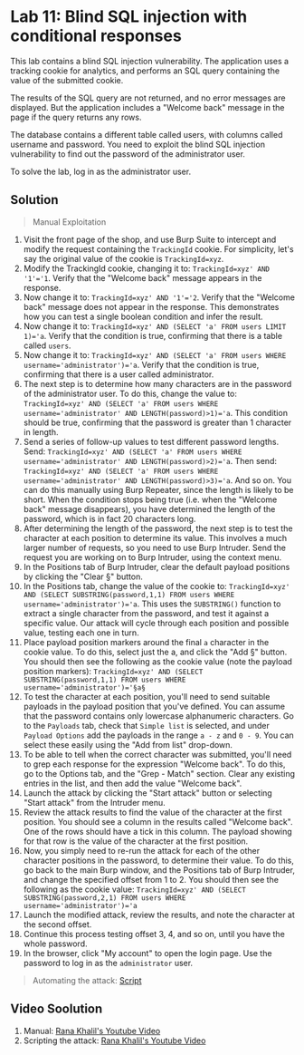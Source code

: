 # Lab 11: Blind SQL injection with conditional responses

This lab contains a blind SQL injection vulnerability. The application uses a tracking cookie for analytics, and performs an SQL query containing the value of the submitted cookie.

The results of the SQL query are not returned, and no error messages are displayed. But the application includes a "Welcome back" message in the page if the query returns any rows.

The database contains a different table called users, with columns called username and password. You need to exploit the blind SQL injection vulnerability to find out the password of the administrator user.

To solve the lab, log in as the administrator user.

## Solution
> Manual Exploitation
1. Visit the front page of the shop, and use Burp Suite to intercept and modify the request containing the `TrackingId` cookie. For simplicity, let's say the original value of the cookie is `TrackingId=xyz`.
2. Modify the TrackingId cookie, changing it to: `TrackingId=xyz' AND '1'='1`. Verify that the "Welcome back" message appears in the response.
3. Now change it to: `TrackingId=xyz' AND '1'='2`. Verify that the "Welcome back" message does not appear in the response. This demonstrates how you can test a single boolean condition and infer the result.
4. Now change it to: `TrackingId=xyz' AND (SELECT 'a' FROM users LIMIT 1)='a`. Verify that the condition is true, confirming that there is a table called `users`.
5. Now change it to: `TrackingId=xyz' AND (SELECT 'a' FROM users WHERE username='administrator')='a`. Verify that the condition is true, confirming that there is a user called administrator. 
6. The next step is to determine how many characters are in the password of the administrator user. To do this, change the value to: `TrackingId=xyz' AND (SELECT 'a' FROM users WHERE username='administrator' AND LENGTH(password)>1)='a`. This condition should be true, confirming that the password is greater than 1 character in length.
7. Send a series of follow-up values to test different password lengths. Send: `TrackingId=xyz' AND (SELECT 'a' FROM users WHERE username='administrator' AND LENGTH(password)>2)='a`. Then send: `TrackingId=xyz' AND (SELECT 'a' FROM users WHERE username='administrator' AND LENGTH(password)>3)='a`. And so on. You can do this manually using Burp Repeater, since the length is likely to be short. When the condition stops being true (i.e. when the "Welcome back" message disappears), you have determined the length of the password, which is in fact 20 characters long.
8. After determining the length of the password, the next step is to test the character at each position to determine its value. This involves a much larger number of requests, so you need to use Burp Intruder. Send the request you are working on to Burp Intruder, using the context menu.
9. In the Positions tab of Burp Intruder, clear the default payload positions by clicking the "Clear §" button.
10. In the Positions tab, change the value of the cookie to: `TrackingId=xyz' AND (SELECT SUBSTRING(password,1,1) FROM users WHERE username='administrator')='a`. This uses the `SUBSTRING()` function to extract a single character from the password, and test it against a specific value. Our attack will cycle through each position and possible value, testing each one in turn.
11. Place payload position markers around the final `a` character in the cookie value. To do this, select just the a, and click the "Add §" button. You should then see the following as the cookie value (note the payload position markers): `TrackingId=xyz' AND (SELECT SUBSTRING(password,1,1) FROM users WHERE username='administrator')='§a§`
12. To test the character at each position, you'll need to send suitable payloads in the payload position that you've defined. You can assume that the password contains only lowercase alphanumeric characters. Go to the `Payloads` tab, check that `Simple list` is selected, and under `Payload Options` add the payloads in the range `a - z` and `0 - 9`. You can select these easily using the "Add from list" drop-down.
13. To be able to tell when the correct character was submitted, you'll need to grep each response for the expression "Welcome back". To do this, go to the Options tab, and the "Grep - Match" section. Clear any existing entries in the list, and then add the value "Welcome back".
14. Launch the attack by clicking the "Start attack" button or selecting "Start attack" from the Intruder menu.
15. Review the attack results to find the value of the character at the first position. You should see a column in the results called "Welcome back". One of the rows should have a tick in this column. The payload showing for that row is the value of the character at the first position.
16. Now, you simply need to re-run the attack for each of the other character positions in the password, to determine their value. To do this, go back to the main Burp window, and the Positions tab of Burp Intruder, and change the specified offset from 1 to 2. You should then see the following as the cookie value: `TrackingId=xyz' AND (SELECT SUBSTRING(password,2,1) FROM users WHERE username='administrator')='a`
17. Launch the modified attack, review the results, and note the character at the second offset.
18. Continue this process testing offset 3, 4, and so on, until you have the whole password.
19. In the browser, click "My account" to open the login page. Use the password to log in as the `administrator` user.

> Automating the attack: [Script]()
## Video Soolution
1. Manual: [Rana Khalil's Youtube Video](https://youtu.be/LBG_n9fr8sM)
2. Scripting the attack: [Rana Khalil's Youtube Video](https://www.youtube.com/watch?v=5brORHQSJMc&list=PLuyTk2_mYISLaZC4fVqDuW_hOk0dd5rlf&index=12)
